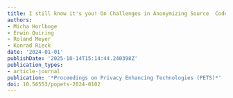 ```yaml
---
title: I still know it's you! On Challenges in Anonymizing Source  Code
authors:
- Micha Horlboge
- Erwin Quiring
- Roland Meyer
- Konrad Rieck
date: '2024-01-01'
publishDate: '2025-10-14T15:14:44.240398Z'
publication_types:
- article-journal
publication: '*Proceedings on Privacy Enhancing Technologies (PETS)*'
doi: 10.56553/popets-2024-0102
---
```

